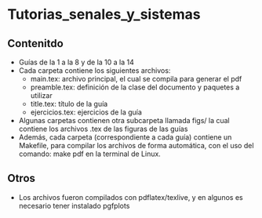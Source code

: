 # Tutorias_senales_y_sistemas

## Contenitdo
- Guías de la 1 a la 8 y de la 10 a la 14
- Cada carpeta contiene los siguientes archivos:
  - main.tex: archivo principal, el cual se compila para generar el pdf
  - preamble.tex: definición de la clase del documento y paquetes a utilizar
  - title.tex: título de la guía
  - ejercicios.tex: ejercicios de la guía
- Algunas carpetas contienen otra subcarpeta llamada figs/ la cual contiene los archivos .tex de las figuras de las guías
- Además, cada carpeta (correspondiente a cada guía) contiene un Makefile, para compilar los archivos de forma automática, con el uso del comando: make pdf en la terminal de Linux.

## Otros
- Los archivos fueron compilados con pdflatex/texlive, y en algunos es necesario tener instalado pgfplots
